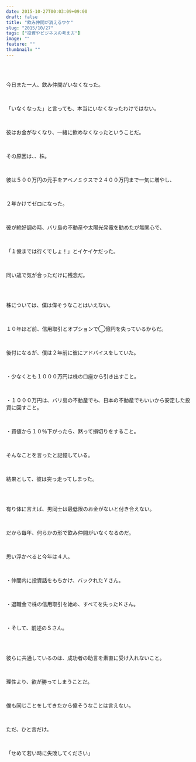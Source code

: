 ```yaml
---
date: 2015-10-27T00:03:09+09:00
draft: false
title: "飲み仲間が消えるワケ"
slug: "2015/10/27"
tags: ["投資やビジネスの考え方"]
image: ""
feature: ""
thumbnail: ""
---
```

<br/><br/><p>今日また一人、飲み仲間がいなくなった。</p><br/><p>「いなくなった」と言っても、本当にいなくなったわけではない。</p><br/><p>彼はお金がなくなり、一緒に飲めなくなったということだ。</p><br/><p>その原因は、、株。</p><br/><p>彼は５００万円の元手をアベノミクスで２４００万円まで一気に増やし、</p><br/><p>２年かけてゼロになった。</p><br/><p>彼が絶好調の時、バリ島の不動産や太陽光発電を勧めたが無関心で、</p><br/><p>「１億までは行くでしょ！」とイケイケだった。</p><br/><p>同い歳で気が合っただけに残念だ。</p><br/><br/><p>株については、僕は偉そうなことはいえない。</p><br/><p>１０年ほど前、信用取引とオプションで◯億円を失っているからだ。</p><br/><p>後付になるが、僕は２年前に彼にアドバイスをしていた。</p><br/><p>・少なくとも１０００万円は株の口座から引き出すこと。</p><br/><p>・１０００万円は、バリ島の不動産でも、日本の不動産でもいいから安定した投資に回すこと。</p><br/><p>・買値から１０％下がったら、黙って損切りをすること。</p><br/><p>そんなことを言ったと記憶している。</p><br/><p>結果として、彼は突っ走ってしまった。</p><br/><br/><p>有り体に言えば、男同士は最低限のお金がないと付き合えない。</p><br/><p>だから毎年、何らかの形で飲み仲間がいなくなるのだ。</p><br/><p>思い浮かべると今年は４人。</p><br/><p>・仲間内に投資話をもちかけ、バックれたＹさん。</p><br/><p>・退職金で株の信用取引を始め、すべてを失ったＫさん。</p><br/><p>・そして、前述のＳさん。</p><br/><br/><p>彼らに共通しているのは、成功者の助言を素直に受け入れないこと。</p><br/><p>理性より、欲が勝ってしまうことだ。</p><br/><p>僕も同じことをしてきたから偉そうなことは言えない。</p><br/><p>ただ、ひと言だけ。</p><br/><p>「せめて若い時に失敗してください」</p><br/><br/><br/><br/><br/><br/><br/><br/><br/><br/><br/><br/><br/>

